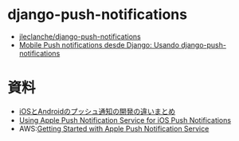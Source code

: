 # django-push-notifications

- [jleclanche/django-push-notifications](https://github.com/jleclanche/django-push-notifications)
- [Mobile Push notifications desde Django: Usando django-push-notifications](http://blog.enriqueoriol.com/2014/06/mobile-push-notifications-desde-django.html)


# 資料

- [iOSとAndroidのプッシュ通知の開発の違いまとめ](https://blog.katty.in/4300)
- [Using Apple Push Notification Service for iOS Push Notifications](https://www.pubnub.com/blog/2014-12-22-sending-ios-push-notifications-via-apns-javascript-using-apns-phonegap/)
- AWS:[Getting Started with Apple Push Notification Service](http://docs.aws.amazon.com/sns/latest/dg/mobile-push-apns.html)
